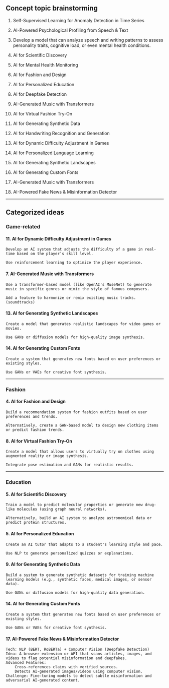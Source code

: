 ## Concept topic brainstorming

1. Self-Supervised Learning for Anomaly Detection in Time Series

2. AI-Powered Psychological Profiling from Speech & Text

3. Develop a model that can analyze speech and writing patterns to assess personality traits, cognitive load, or even mental health conditions.

4. AI for Scientific Discovery

5. AI for Mental Health Monitoring

6. AI for Fashion and Design

7.  AI for Personalized Education

8. AI for Deepfake Detection

9. AI-Generated Music with Transformers

10. AI for Virtual Fashion Try-On

12. AI for Generating Synthetic Data

11. AI for Handwriting Recognition and Generation

12. AI for Dynamic Difficulty Adjustment in Games

13. AI for Personalized Language Learning

14. AI for Generating Synthetic Landscapes

15. AI for Generating Custom Fonts

16. AI-Generated Music with Transformers

17. AI-Powered Fake News & Misinformation Detector

       

-------------------------------


## Categorized ideas

### Game-related

#### **11. AI for Dynamic Difficulty Adjustment in Games**

    Develop an AI system that adjusts the difficulty of a game in real-time based on the player’s skill level.

    Use reinforcement learning to optimize the player experience.

#### **7. AI-Generated Music with Transformers**

    Use a transformer-based model (like OpenAI's MuseNet) to generate music in specific genres or mimic the style of famous composers.

    Add a feature to harmonize or remix existing music tracks. (soundtracks)

#### **13. AI for Generating Synthetic Landscapes**

    Create a model that generates realistic landscapes for video games or movies.

    Use GANs or diffusion models for high-quality image synthesis.

#### **14. AI for Generating Custom Fonts**

    Create a system that generates new fonts based on user preferences or existing styles.

    Use GANs or VAEs for creative font synthesis.

---

### Fashion

#### **4. AI for Fashion and Design**

    Build a recommendation system for fashion outfits based on user preferences and trends.

    Alternatively, create a GAN-based model to design new clothing items or predict fashion trends.

#### **8. AI for Virtual Fashion Try-On**

    Create a model that allows users to virtually try on clothes using augmented reality or image synthesis.

    Integrate pose estimation and GANs for realistic results.
   
---

### Education

#### **5. AI for Scientific Discovery**

    Train a model to predict molecular properties or generate new drug-like molecules (using graph neural networks).

    Alternatively, build an AI system to analyze astronomical data or predict protein structures.

#### **5.  AI for Personalized Education**

    Create an AI tutor that adapts to a student's learning style and pace.

    Use NLP to generate personalized quizzes or explanations.

#### **9. AI for Generating Synthetic Data**

    Build a system to generate synthetic datasets for training machine learning models (e.g., synthetic faces, medical images, or sensor data).

    Use GANs or diffusion models for high-quality data generation.

#### **14. AI for Generating Custom Fonts**

    Create a system that generates new fonts based on user preferences or existing styles.

    Use GANs or VAEs for creative font synthesis.

#### **17. AI-Powered Fake News & Misinformation Detector**

    Tech: NLP (BERT, RoBERTa) + Computer Vision (Deepfake Detection)
    Idea: A browser extension or API that scans articles, images, and videos to flag potential misinformation and deepfakes.
    Advanced Features:
        Cross-references claims with verified sources.
        Detects AI-generated images/videos using computer vision.
    Challenge: Fine-tuning models to detect subtle misinformation and adversarial AI-generated content.


